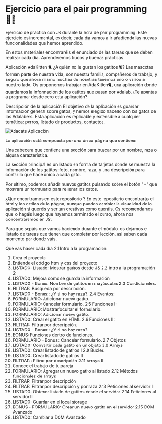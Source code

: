 <H1>Ejercicio para el pair programming 🐱‍💻</H1>
Ejercicio de práctica con JS durante la hora de pair programming. Este ejercicio es incremental, es decir, cada día vamos a ir añadiendo las nuevas funcionalidades que hemos aprendido.

En estos materiales encontraréis el enunciado de las tareas que se deben realizar cada día.
Aprenderemos trucos y buenas prácticas.

Aplicación AdaKitten 🐈
¿A quién no le gustan los gatitos 🐈? Las mascotas forman parte de nuestra vida, son nuestra familia, compañeros de trabajo, y seguro que ahora mismo muchas de nosotras tenemos uno o varios a nuestro lado. Os proponemos trabajar en AdaKitten🐈, una aplicación donde guardamos la información de los gatitos que pasan por Adalab. ¿Te apuntas a programar desde cero esta aplicación?

Descripción de la aplicación
El objetivo de la aplicación es guardar información general sobre gatos, y hemos elegido hacerlo con los gatos de las Adalabers. Esta aplicación es replicable y extensible a cualquier temática: perros, listado de productos, contactos.

![Adacats Aplicación]([https://ejemplo.com/mi-imagen.jpg](https://books.adalab.es/~gitbook/image?url=https%3A%2F%2F2908775143-files.gitbook.io%2F%7E%2Ffiles%2Fv0%2Fb%2Fgitbook-x-prod.appspot.com%2Fo%2Fspaces%252FFeL5m4e6ES4PMjY0BYJw%252Fuploads%252Fgit-blob-e98c503533b258a1aa8d8490324a63b58e9455ed%252Fadakitten_template.png%3Falt%3Dmedia&width=768&dpr=4&quality=100&sign=b9df8e90&sv=2))

La aplicación está compuesta por una única página que contiene:

Una cabecera que contiene una sección para buscar por un nombre, raza o alguna característica.

La sección principal es un listado en forma de tarjetas donde se muestra la información de los gatitos: foto, nombre, raza, y una descripción para contar lo que hace único a cada gato.

Por último, podemos añadir nuevos gatitos pulsando sobre el botón "+" que mostrará un formulario para rellenar los datos.

¿Qué encontramos en este repositorio ?
En este repositorio encontrarás el html y los estilos de la página, aunque puedes cambiar la visualidad de la aplicación si queréis y ser tan creativas como queráis. Os recomendamos que lo hagáis luego que hayamos terminado el curso, ahora nos concentraremos en JS.

Para que sepáis que vamos haciendo durante el módulo, os dejamos el listado de tareas que tienen que completar por lección, asi saben cada momento por donde váis.

Qué vas hacer cada día
2.1 Intro a la programación:
 1. Crea el proyecto    
 2. Entiende el código html y css del proyecto
 3. LISTADO: Listado: Mostrar gatitos desde JS
2.2 Intro a la programación 2:
 1. LISTADO: Mejora como se guarda la información
 2. LISTADO - Bonus: Nombre de gatitos en mayúsculas
2.3 Condicionales:
 1. FILTRAR: Búsqueda por descripción.
 2. LISTADO - Bonus:: ¿Y si no hay raza?.
2.4 Eventos:
 1. FORMULARIO: Adicionar nuevo gatito.
 2. FORMULARIO: Cancelar formulario.
2.5 Funciones I:
 1. FORMULARIO: Mostrar/ocultar el formulario.
 2. FORMULARIO: Adicionar nuevo gatito.
 3. LISTADO: Crear el gatito en HTML
2.6 Funciones II:
 1. FILTRAR: Filtrar por descripción.
 2. LISTADO - Bonus:: ¿Y si no hay raza?.
 3. BONUS: Funciones dentro de funciones.
 4. FORMULARIO - Bonus:: Cancelar formulario.
2.7 Objetos
 1. LISTADO: Convertir cada gatito en un objeto
2.8 Arrays
 1. LISTADO: Crear listado de gatitos I
2.9 Bucles
 1. LISTADO: Crear listado de gatitos II
 2. FILTRAR:: Filtrar por descripción
2.11 Arrays II
 1. Conoce el trabajo de tu pareja
 2. FORMULARIO: Agregar un nuevo gatito al listado
2.12 Métodos funcionales de arrays
 1. FILTRAR: Filtrar por descripción
 2. FILTRAR: Filtrar por descripción y por raza
2.13 Peticiones al servidor I
 1. LISTADO: Obtener listado de gatitos desde el servidor
2.14 Peticiones al servidor II
 1. LISTADO: Guardar en el local storage
 1. BONUS - FORMULARIO: Crear un nuevo gatito en el servidor
2.15 DOM Avanzado
 1. LISTADO: Cambiar a DOM Avanzado
